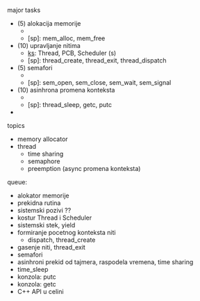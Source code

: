 major tasks
- (5) alokacija memorije
	- [ks]: MemoryAllocator (s)
	- [sp]: mem_alloc, mem_free
- (10) upravljanje nitima
	- [ks]: Thread, PCB, Scheduler (s)
	- [sp]: thread_create, thread_exit, thread_dispatch
- (5) semafori
	- [ks]: Semaphore
	- [sp]: sem_open, sem_close, sem_wait, sem_signal
- (10) asinhrona promena konteksta
	- [ks]: PeriodicThread
	- [sp]: thread_sleep, getc, putc
- [ks]: Console (s)

topics
- memory allocator
- thread
	- time sharing
	- semaphore
	- preemption (async promena konteksta)


queue:
- alokator memorije
- prekidna rutina
- sistemski pozivi ??
- kostur Thread i Scheduler
- sistemski stek, yield
- formiranje pocetnog konteksta niti
	- dispatch, thread_create
- gasenje niti, thread_exit
- semafori
- asinhroni prekid od tajmera, raspodela vremena, time sharing
- time_sleep
- konzola: putc
- konzola: getc
- C++ API u celini


